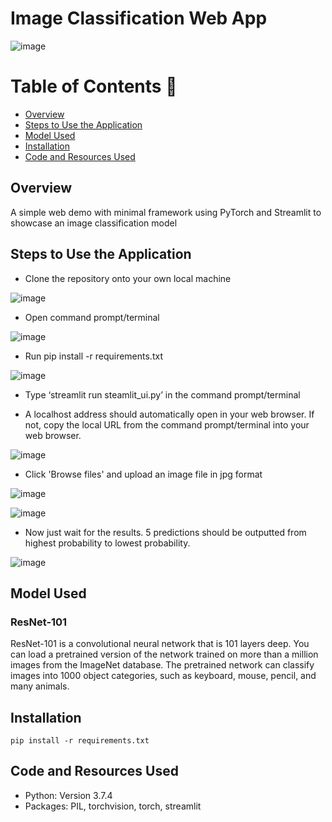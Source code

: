 # Image Classification Web App

![image](https://user-images.githubusercontent.com/45563371/102043522-97f85d00-3e0f-11eb-924e-e98b46fa074a.png)

Table of Contents :bookmark_tabs:
=================
- [Overview](#scope-of-project)
- [Steps to Use the Application](#abstract-of-research-paper)
- [Model Used](#research-poster)
- [Installation](#code-and-resources-used)
- [Code and Resources Used](#code-and-resources-used)

## Overview
A simple web demo with minimal framework using PyTorch and Streamlit to showcase an image classification model

## Steps to Use the Application
- Clone the repository onto your own local machine

![image](https://user-images.githubusercontent.com/45563371/102073488-58953500-3e3e-11eb-9581-e16823f808fd.png)

- Open command prompt/terminal

![image](https://user-images.githubusercontent.com/45563371/102073585-7b274e00-3e3e-11eb-8656-a67df96b995a.png)

- Run pip install -r requirements.txt

![image](https://user-images.githubusercontent.com/45563371/102073729-af9b0a00-3e3e-11eb-95f4-d02d01b6fa76.png)

- Type ‘streamlit run steamlit_ui.py’ in the command prompt/terminal

- A localhost address should automatically open in your web browser. If not, copy the local URL from the command prompt/terminal into your web browser.

![image](https://user-images.githubusercontent.com/45563371/102073842-dbb68b00-3e3e-11eb-8e7e-0f67e0021b38.png)

- Click 'Browse files' and upload an image file in jpg format

![image](https://user-images.githubusercontent.com/45563371/102073949-056fb200-3e3f-11eb-9017-27bf13d3e88d.png)

![image](https://user-images.githubusercontent.com/45563371/102074070-289a6180-3e3f-11eb-8876-75ea60068ff2.png)

- Now just wait for the results. 5 predictions should be outputted from highest probability to lowest probability.

![image](https://user-images.githubusercontent.com/45563371/102074131-44056c80-3e3f-11eb-8d7d-093e6a5eed1d.png)

## Model Used
### ResNet-101
ResNet-101 is a convolutional neural network that is 101 layers deep. You can load a pretrained version of the network trained on more than a million images from the ImageNet database. The pretrained network can classify images into 1000 object categories, such as keyboard, mouse, pencil, and many animals.

## Installation
```
pip install -r requirements.txt
```

## Code and Resources Used
- Python: Version 3.7.4
- Packages: PIL, torchvision, torch, streamlit
